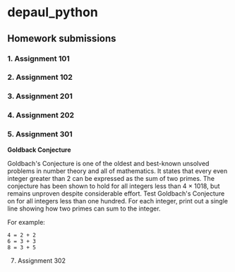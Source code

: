 # depaul_python

## Homework submissions 

### 1. Assignment 101
### 2. Assignment 102
### 3. Assignment 201
### 4. Assignment 202
### 5. Assignment 301
  
  **Goldback Conjecture**
  
Goldbach's Conjecture is one of the oldest and best-known unsolved problems in number theory and all
of mathematics. It states that every even integer greater than 2 can be expressed as the sum of two
primes. The conjecture has been shown to hold for all integers less than 4 × 1018, but remains unproven
despite considerable effort.
Test Goldbach's Conjecture on for all integers less than one hundred. For each integer, print out a single
line showing how two primes can sum to the integer. 

For example:

  ```
  4 = 2 + 2
  6 = 3 + 3
  8 = 3 + 5
  ```
7. Assignment 302
